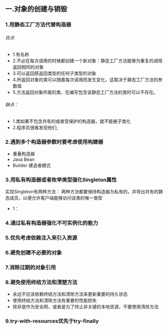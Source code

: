 ## 一.对象的创建与销毁
### 1.用静态工厂方法代替构造器
###### 优点
* 1.有名称
* 2.不必在每次调用的时候都创建一个新对象：静态工厂方法能够为重复的调用返回相同的对象
* 3.可以返回原返回类型的任何子类型的对象
* 4.所返回对象的类可以随着每次调用而发生变化，这取决于静态工厂方法的参数值
* 5.方法返回对象所属的类，在编写包含该静态工厂方法的类时可以不存在。
###### 缺点：
* 1.类如果不包含共有的或者受保护的构造器，就不能被子类化
* 2.程序员很难发现他们;
### 2.遇到多个构造器参数时要考虑使用构建器
* 重叠构造器
* Java Bean
* Builder 建造者模式
### 3.用私有构造器或者枚举类型强化Singleton属性
实现Singleton有两种方法：
两种方法都要保持构造器为私有的，并导出共有的静态成员，以便允许客户端能够访问该类的唯一类型
* 1：

### 4.通过私有构造器强化不可实例化的能力
### 5.优先考虑依赖注入来引入资源

### 6.避免创建不必要的对象
### 7.消除过期的对象引用
### 8.避免使用终结方法和清楚方法
* 永远不应该依赖终结方法和清除方法来更新重要的持久状态
* 使用终结方法和清除方法有重要的性能损失
* 除非是作为安全网，或者是为了终止非关键的本地资源，不要使用清除方法
### 9.try-with-resources优先于try-finally



